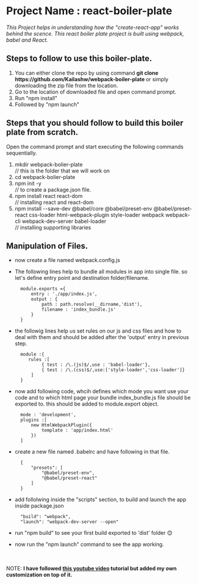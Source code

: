 # Project Name : react-boiler-plate
*This Project helps in understanding how the "create-react-app" works behind the scence. This react boiler plate project is built using webpack, babel and React.*

## Steps to follow to use this boiler-plate.
<ol>
<li> You can either clone the repo by using command <b>git clone https://github.com/Kailashw/webpack-boiler-plate </b> or simply downloading the zip file from the location. </li>
<li> Go to the location of downloaded file and open command prompt.</li>
<li> Run "npm install"</li>
<li> Followed by "npm launch" </li>
</ol>

## Steps that you should follow to build this boiler plate from scratch.

Open the command prompt and start executing the following commands sequentially.
<ol>
<li>mkdir webpack-bolier-plate </li> // this is the folder that we will work on
<li>cd webpack-bolier-plate </li> 
<li>npm init -y </li> // to create a package.json file.
<li>npm install react react-dom </li> // installing react and react-dom 
<li>npm install --save-dev @babel/core @babel/preset-env @babel/preset-react css-loader html-webpack-plugin style-loader webpack webpack-cli webpack-dev-server babel-loader </li>
// installing supporting libraries 
</ol>


## Manipulation of Files.
* now create a file named webpack.config.js
* The following lines help to bundle all modules in app into single file. so let's define entry point and destination folder/filename.

        module.exports ={
            entry : './app/index.js',
            output : {
                path : path.resolve(__dirname,'dist'),
                filename : 'index_bundle.js'
            }
        }
* the followig lines help us set rules on our js and css files and how to deal with them and should be added after the 'output' entry in previous step.

        module :{
           rules :[
                { test : /\.(js)$/,use : 'babel-loader'},
                { test : /\.(css)$/,use:['style-loader','css-loader']}
            ]
        }

* now add following code, whcih defines which mode you want use your code and to which html page your bundle index_bundle.js file should be exported to. this should be added to module.export object.

        mode : 'development',
        plugins :[
            new HtmlWebpackPlugin({
                template : 'app/index.html'
            })
        ]

* create a new file named .babelrc and have following in that file.

        {
            "presets": [
                "@babel/preset-env",
                "@babel/preset-react"
            ]
        }

* add follolwing inside the "scripts" section, to build and launch the app inside package.json
        
        "build": "webpack",
        "launch": "webpack-dev-server --open"

* run "npm build" to see your first build exported to 'dist' folder 😊
* now run the "npm launch" command to see the app working.

<br/>
<br/>
NOTE: <b>I have followed <a href="https://www.youtube.com/watch?v=Zb2mQyQRwqc"> this youtube video</a> tutorial but added my own customization on top of it. </b>